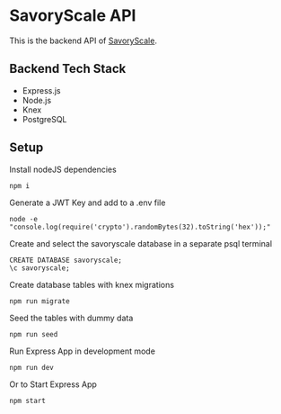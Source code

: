 # SavoryScale API

This is the backend API of [SavoryScale](https://github.com/ctam62/savoryscale).

## Backend Tech Stack
- Express.js
- Node.js
- Knex
- PostgreSQL

## Setup
Install nodeJS dependencies
```
npm i
```
Generate a JWT Key and add to a .env file
```
node -e "console.log(require('crypto').randomBytes(32).toString('hex'));"
```

Create and select the savoryscale database in a separate psql terminal
```
CREATE DATABASE savoryscale;
\c savoryscale;
```

Create database tables with knex migrations
```
npm run migrate
```

Seed the tables with dummy data
```
npm run seed
```

Run Express App in development mode
```
npm run dev
```

Or to Start Express App
```
npm start
```

